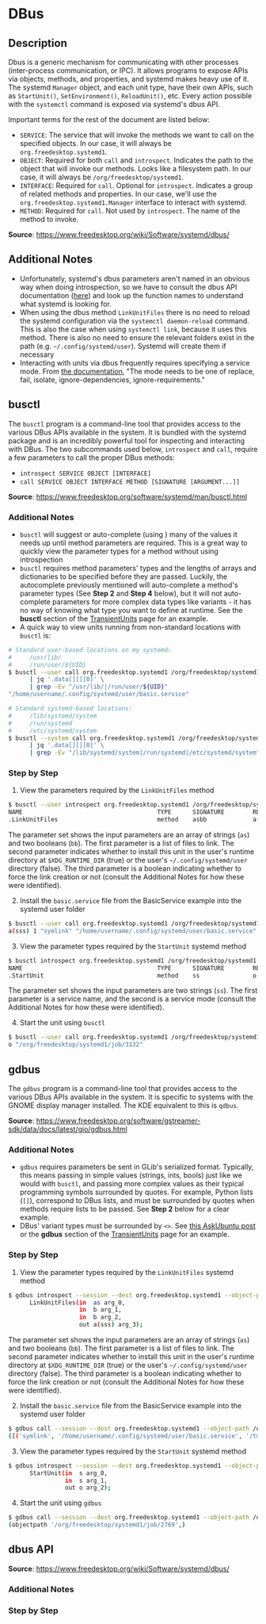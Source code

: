 # DBus

## Description

Dbus is a generic mechanism for communicating with other processes (inter-process communication, or IPC). It allows programs to expose APIs via objects, methods, and properties, and systemd makes heavy use of it. The systemd `Manager` object, and each unit type, have their own APIs, such as `StartUnit()`, `SetEnvironment()`, `ReloadUnit()`, etc. Every action possible with the `systemctl` command is exposed via systemd's dbus API.

Important terms for the rest of the document are listed below:

* `SERVICE`: The service that will invoke the methods we want to call on the specified objects. In our case, it will always be `org.freedesktop.systemd1`.
* `OBJECT`: Required for both `call` and `introspect`. Indicates the path to the object that will invoke our methods. Looks like a filesystem path. In our case, it will always be `/org/freedesktop/systemd1`.
* `INTERFACE`: Required for `call`. Optional for `introspect`. Indicates a group of related methods and properties. In our case, we'll use the `org.freedesktop.systemd1.Manager` interface to interact with systemd.
* `METHOD`: Required for `call`. Not used by `introspect`. The name of the method to invoke.

**Source**: <https://www.freedesktop.org/wiki/Software/systemd/dbus/>

## Additional Notes

* Unfortunately, systemd's dbus parameters aren't named in an obvious way when doing introspection, so we have to consult the dbus API documentation ([here](https://www.freedesktop.org/wiki/Software/systemd/dbus/)) and look up the function names to understand what systemd is looking for.
* When using the dbus method `LinkUnitFiles` there is no need to reload the systemd configuration via the `systemctl daemon-reload` command. This is also the case when using `systemctl link`, because it uses this method. There is also no need to ensure the relevant folders exist in the path (e.g. `~/.config/systemd/user`). Systemd will create them if necessary
* Interacting with units via dbus frequently requires specifying a service mode. From [the documentation](https://www.freedesktop.org/wiki/Software/systemd/dbus/), "The mode needs to be one of replace, fail, isolate, ignore-dependencies, ignore-requirements."

## busctl

The `busctl` program is a command-line tool that provides access to the various DBus APIs available in the system. It is bundled with the systemd package and is an incredibly powerful tool for inspecting and interacting with DBus. The two subcommands used below, `introspect` and `call`, require a few parameters to call the proper DBus methods:

* `introspect SERVICE OBJECT [INTERFACE]`
* `call SERVICE OBJECT INTERFACE METHOD [SIGNATURE [ARGUMENT...]]`

**Source**: <https://www.freedesktop.org/software/systemd/man/busctl.html>

### Additional Notes

* `busctl` will suggest or auto-complete (using <TAB>) many of the values it needs up until method parameters are required. This is a great way to quickly view the parameter types for a method without using introspection
* `busctl` requires method parameters' types and the lengths of arrays and dictionaries to be specified before they are passed. Luckily, the autocomplete previously mentioned will auto-complete a method's parameter types (See **Step 2** and **Step 4** below), but it will not auto-complete parameters for more complex data types like variants - it has no way of knowing what type you want to define at runtime. See the **busctl** section of the [TransientUnits](../TransientUnits/TransientUnits.md#busctl) page for an example.
* A quick way to view units running from non-standard locations  with `busctl` is:

```sh
# Standard user-based locations on my systemd:
#     /usr/lib/
#     /run/user/${UID}
$ busctl --user call org.freedesktop.systemd1 /org/freedesktop/systemd1 org.freedesktop.systemd1.Manager ListUnitFiles --j=short \
      | jq '.data[][][0]' \
      | grep -Ev "/usr/lib/|/run/user/${UID}"
"/home/username/.config/systemd/user/basic.service"
```

```sh
# Standard systemd-based locations:
#     /lib/systemd/system
#     /run/systemd
#     /etc/systemd/system
$ busctl --system call org.freedesktop.systemd1 /org/freedesktop/systemd1 org.freedesktop.systemd1.Manager ListUnitFiles --j=short \
      | jq '.data[][][0]' \
      | grep -Ev "/lib/systemd/system|/run/systemd|/etc/systemd/system"
```

### Step by Step

1. View the parameters required by the `LinkUnitFiles` method

```sh
$ busctl --user introspect org.freedesktop.systemd1 /org/freedesktop/systemd1 org.freedesktop.systemd1.Manager | grep -E "(NAME|LinkUnitFiles)"
NAME                                      TYPE      SIGNATURE        RESULT/VALUE                             FLAGS
.LinkUnitFiles                            method    asbb             a(sss)                                   -
```

The parameter set shows the input parameters are an array of strings (`as`) and two booleans (`bb`). The first parameter is a list of files to link. The second parameter indicates whether to install this unit in the user's runtime directory at `$XDG_RUNTIME_DIR` (true) or the user's `~/.config/systemd/user` directory (false). The third parameter is a boolean indicating whether to force the link creation or not (consult the Additional Notes for how these were identified).

2. Install the `basic.service` file from the BasicService example into the systemd user folder

```sh
$ busctl --user call org.freedesktop.systemd1 /org/freedesktop/systemd1 org.freedesktop.systemd1.Manager LinkUnitFiles asbb 1 "/tmp/basic.service" false true
a(sss) 1 "symlink" "/home/username/.config/systemd/user/basic.service" "/tmp/basic.service"
```

3. View the parameter types required by the `StartUnit` systemd method

```sh
$ busctl introspect org.freedesktop.systemd1 /org/freedesktop/systemd1 org.freedesktop.systemd1.Manager | grep -E "(NAME|StartUnit )"
NAME                                      TYPE      SIGNATURE        RESULT/VALUE                             FLAGS
.StartUnit                                method    ss               o                                        -
```

The parameter set shows the input parameters are two strings (`ss`). The first parameter is a service name, and the second is a service mode (consult the Additional Notes for how these were identified).

4. Start the unit using `busctl`

```sh
$ busctl --user call org.freedesktop.systemd1 /org/freedesktop/systemd1 org.freedesktop.systemd1.Manager StartUnit "ss" basic.service fail
o "/org/freedesktop/systemd1/job/3132"
```

## gdbus

The `gdbus` program is a command-line tool that provides access to the various DBus APIs available in the system. It is specific to systems with the GNOME display manager installed. The KDE equivalent to this is `qdbus`.

**Source**: <https://www.freedesktop.org/software/gstreamer-sdk/data/docs/latest/gio/gdbus.html>

### Additional Notes

* `gdbus` requires parameters be sent in GLib's serialized format. Typically, this means passing in simple values (strings, ints, bools) just like we would with `busctl`, and passing more complex values as their typical programming symbols surrounded by quotes. For example, Python lists (`[]`), correspond to DBus lists, and must be surrounded by quotes when methods require lists to be passed. See **Step 2** below for a clear example.
* DBus' variant types must be surrounded by `<>`. See [this AskUbuntu post](https://askubuntu.com/questions/359587/how-to-pass-asv-arguments-to-gdbus) or the **gdbus** section of the [TransientUnits](../TransientUnits/TransientUnits.md#gdbus) page for an example.

### Step by Step

1. View the parameter types required by the `LinkUnitFiles` systemd method

```sh
$ gdbus introspect --session --dest org.freedesktop.systemd1 --object-path /org/freedesktop/systemd1 | grep LinkUnitFiles -A3
      LinkUnitFiles(in  as arg_0,
                    in  b arg_1,
                    in  b arg_2,
                    out a(sss) arg_3);
```

The parameter set shows the input parameters are an array of strings (`as`) and two booleans (`bb`). The first parameter is a list of files to link. The second parameter indicates whether to install this unit in the user's runtime directory at `$XDG_RUNTIME_DIR` (true) or the user's `~/.config/systemd/user` directory (false). The third parameter is a boolean indicating whether to force the link creation or not (consult the Additional Notes for how these were identified).

2. Install the `basic.service` file from the BasicService example into the systemd user folder

```sh
$ gdbus call --session --dest org.freedesktop.systemd1 --object-path /org/freedesktop/systemd1 --method org.freedesktop.systemd1.Manager.LinkUnitFiles "['/tmp/basic.service']" false false
([('symlink', '/home/username/.config/systemd/user/basic.service', '/tmp/basic.service')],)
```

3. View the parameter types required by the `StartUnit` systemd method

```sh
$ gdbus introspect --session --dest org.freedesktop.systemd1 --object-path /org/freedesktop/systemd1 | grep 'StartUnit(' -A2
      StartUnit(in  s arg_0,
                in  s arg_1,
                out o arg_2);
```

4. Start the unit using `gdbus`

```sh
$ gdbus call --session --dest org.freedesktop.systemd1 --object-path /org/freedesktop/systemd1 --method org.freedesktop.systemd1.Manager.StartUnit basic.service fail
(objectpath '/org/freedesktop/systemd1/job/2769',)
```

## dbus API

**Source**: <https://www.freedesktop.org/wiki/Software/systemd/dbus/>

### Additional Notes

### Step by Step
